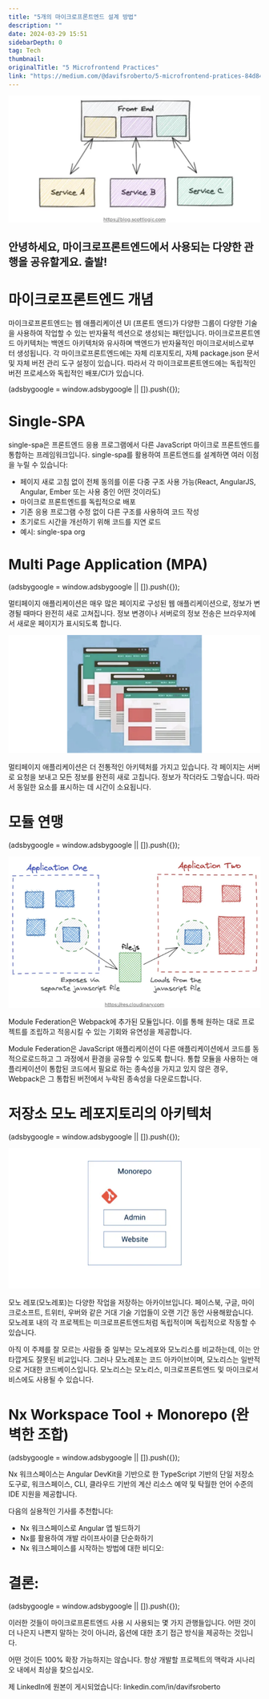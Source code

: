 ```yaml
---
title: "5개의 마이크로프론트엔드 설계 방법"
description: ""
date: 2024-03-29 15:51
sidebarDepth: 0
tag: Tech
thumbnail:
originalTitle: "5 Microfrontend Practices"
link: "https://medium.com/@davifsroberto/5-microfrontend-pratices-84d843958754"
---
```


<img src="./img/5MicrofrontendPractices_0.png" />

## 안녕하세요, 마이크로프론트엔드에서 사용되는 다양한 관행을 공유할게요. 출발!

# 마이크로프론트엔드 개념

마이크로프론트엔드는 웹 애플리케이션 UI (프론트 엔드)가 다양한 그룹이 다양한 기술을 사용하여 작업할 수 있는 반자율적 섹션으로 생성되는 패턴입니다. 마이크로프론트엔드 아키텍처는 백엔드 아키텍처와 유사하며 백엔드가 반자율적인 마이크로서비스로부터 생성됩니다. 각 마이크로프론트엔드에는 자체 리포지토리, 자체 package.json 문서 및 자체 버전 관리 도구 설정이 있습니다. 따라서 각 마이크로프론트엔드에는 독립적인 버전 프로세스와 독립적인 배포/CI가 있습니다.

<!-- ui-log 수평형 -->

<ins class="adsbygoogle"
  style="display:block"
  data-ad-client="ca-pub-4877378276818686"
  data-ad-slot="9743150776"
  data-ad-format="auto"
  data-full-width-responsive="true"></ins>
<component is="script">
(adsbygoogle = window.adsbygoogle || []).push({});
</component>

# Single-SPA

single-spa은 프론트엔드 응용 프로그램에서 다른 JavaScript 마이크로 프론트엔드를 통합하는 프레임워크입니다. single-spa를 활용하여 프론트엔드를 설계하면 여러 이점을 누릴 수 있습니다:

- 페이지 새로 고침 없이 전체 동의를 이룬 다중 구조 사용 가능(React, AngularJS, Angular, Ember 또는 사용 중인 어떤 것이라도)
- 마이크로 프론트엔드를 독립적으로 배포
- 기존 응용 프로그램 수정 없이 다른 구조를 사용하여 코드 작성
- 초기로드 시간을 개선하기 위해 코드를 지연 로드
- 예시: single-spa org

# Multi Page Application (MPA)

<!-- ui-log 수평형 -->

<ins class="adsbygoogle"
  style="display:block"
  data-ad-client="ca-pub-4877378276818686"
  data-ad-slot="9743150776"
  data-ad-format="auto"
  data-full-width-responsive="true"></ins>
<component is="script">
(adsbygoogle = window.adsbygoogle || []).push({});
</component>

멀티페이지 애플리케이션은 매우 많은 페이지로 구성된 웹 애플리케이션으로, 정보가 변경될 때마다 완전히 새로 고쳐집니다. 정보 변경이나 서버로의 정보 전송은 브라우저에서 새로운 페이지가 표시되도록 합니다.

![이미지](./img/5MicrofrontendPractices_1.png)

멀티페이지 애플리케이션은 더 전통적인 아키텍처를 가지고 있습니다. 각 페이지는 서버로 요청을 보내고 모든 정보를 완전히 새로 고칩니다. 정보가 작더라도 그렇습니다. 따라서 동일한 요소를 표시하는 데 시간이 소요됩니다.

# 모듈 연맹

<!-- ui-log 수평형 -->

<ins class="adsbygoogle"
  style="display:block"
  data-ad-client="ca-pub-4877378276818686"
  data-ad-slot="9743150776"
  data-ad-format="auto"
  data-full-width-responsive="true"></ins>
<component is="script">
(adsbygoogle = window.adsbygoogle || []).push({});
</component>

![이미지](./img/5MicrofrontendPractices_2.png)

Module Federation은 Webpack에 추가된 모듈입니다. 이를 통해 원하는 대로 프로젝트를 조립하고 적응시킬 수 있는 기회와 유연성을 제공합니다.

Module Federation은 JavaScript 애플리케이션이 다른 애플리케이션에서 코드를 동적으로로드하고 그 과정에서 환경을 공유할 수 있도록 합니다. 통합 모듈을 사용하는 애플리케이션이 통합된 코드에서 필요로 하는 종속성을 가지고 있지 않은 경우, Webpack은 그 통합된 버전에서 누락된 종속성을 다운로드합니다.

# 저장소 모노 레포지토리의 아키텍처

<!-- ui-log 수평형 -->

<ins class="adsbygoogle"
  style="display:block"
  data-ad-client="ca-pub-4877378276818686"
  data-ad-slot="9743150776"
  data-ad-format="auto"
  data-full-width-responsive="true"></ins>
<component is="script">
(adsbygoogle = window.adsbygoogle || []).push({});
</component>

![./img/5MicrofrontendPractices_3.png](./img/5MicrofrontendPractices_3.png)

모노 레포(모노레포)는 다양한 작업을 저장하는 아카이브입니다. 페이스북, 구글, 마이크로소프트, 트위터, 우버와 같은 거대 기술 기업들이 오랜 기간 동안 사용해왔습니다. 모노레포 내의 각 프로젝트는 미크로프론트엔드처럼 독립적이며 독립적으로 작동할 수 있습니다.

아직 이 주제를 잘 모르는 사람들 중 일부는 모노레포와 모노리스를 비교하는데, 이는 안타깝게도 잘못된 비교입니다. 그러나 모노레포는 코드 아카이브이며, 모노리스는 일반적으로 거대한 코드베이스입니다. 모노리스는 모노리스, 미크로프론트엔드 및 마이크로서비스에도 사용될 수 있습니다.

# Nx Workspace Tool + Monorepo (완벽한 조합)

<!-- ui-log 수평형 -->

<ins class="adsbygoogle"
  style="display:block"
  data-ad-client="ca-pub-4877378276818686"
  data-ad-slot="9743150776"
  data-ad-format="auto"
  data-full-width-responsive="true"></ins>
<component is="script">
(adsbygoogle = window.adsbygoogle || []).push({});
</component>

Nx 워크스페이스는 Angular DevKit을 기반으로 한 TypeScript 기반의 단일 저장소 도구로, 워크스페이스, CLI, 클라우드 기반의 계산 리소스 예약 및 탁월한 언어 수준의 IDE 지원을 제공합니다.

다음의 실용적인 기사를 추천합니다:

- Nx 워크스페이스로 Angular 앱 빌드하기
- Nx를 활용하여 개발 라이프사이클 단순화하기
- Nx 워크스페이스를 시작하는 방법에 대한 비디오:

# 결론:

<!-- ui-log 수평형 -->

<ins class="adsbygoogle"
  style="display:block"
  data-ad-client="ca-pub-4877378276818686"
  data-ad-slot="9743150776"
  data-ad-format="auto"
  data-full-width-responsive="true"></ins>
<component is="script">
(adsbygoogle = window.adsbygoogle || []).push({});
</component>

이러한 것들이 마이크로프론트엔드 사용 시 사용되는 몇 가지 관행들입니다. 어떤 것이 더 나은지 나쁜지 말하는 것이 아니라, 옵션에 대한 초기 접근 방식을 제공하는 것입니다.

어떤 것이든 100% 확장 가능하지는 않습니다. 항상 개발할 프로젝트의 맥락과 시나리오 내에서 최상을 찾으십시오.

제 LinkedIn에 원본이 게시되었습니다: linkedin.com/in/davifsroberto
